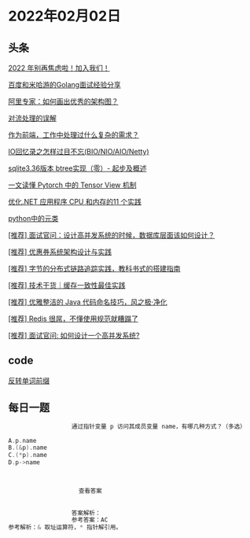 # 2022年02月02日
## 头条
[2022 年别再焦虑啦！加入我们！](https://toutiao.io/k/obimloc)

[百度和米哈游的Golang面试经验分享](https://toutiao.io/k/q0sox0k)

[阿里专家：如何画出优秀的架构图？](https://toutiao.io/k/92sk26n)

[对流处理的误解](https://toutiao.io/k/gp9phek)

[作为前端，工作中处理过什么复杂的需求？](https://toutiao.io/k/de9u8lc)

[IO回忆录之怎样过目不忘(BIO/NIO/AIO/Netty)](https://toutiao.io/k/lvenyjo)

[sqlite3.36版本 btree实现（零）- 起步及概述](https://toutiao.io/k/mbbbpdu)

[一文读懂 Pytorch 中的 Tensor View 机制](https://toutiao.io/k/7m0iqtp)

[优化.NET 应用程序 CPU 和内存的11 个实践](https://toutiao.io/k/8iocbd3)

[python中的元类](https://toutiao.io/k/t6jegz6)

[[推荐] 面试官问：设计高并发系统的时候，数据库层面该如何设计？](https://toutiao.io/k/p935kqr)

[[推荐] 优惠券系统架构设计与实践](https://toutiao.io/k/q6yzp5j)

[[推荐] 字节的分布式链路追踪实践，教科书式的搭建指南](https://toutiao.io/k/t6j66db)

[[推荐] 技术干货｜缓存一致性最佳实践](https://toutiao.io/k/zgmi04u)

[[推荐] 优雅整洁的 Java 代码命名技巧，风之极·净化](https://toutiao.io/k/abc8vou)

[[推荐] Redis 很屌，不懂使用规范就糟蹋了](https://toutiao.io/k/lpnakbk)

[[推荐] 面试官问: 如何设计一个高并发系统?](https://toutiao.io/k/7hrrplb)



## code
[反转单词前缀](https://leetcode-cn.com/problems/reverse-prefix-of-word)



## 每日一题
```go
                  通过指针变量 p 访问其成员变量 name，有哪几种方式？（多选）

A.p.name
B.(&p).name
C.(*p).name
D.p->name


                  
                    查看答案
                  
                
                  答案解析：
                  参考答案：AC
参考解析：& 取址运算符，* 指针解引用。

                
```

